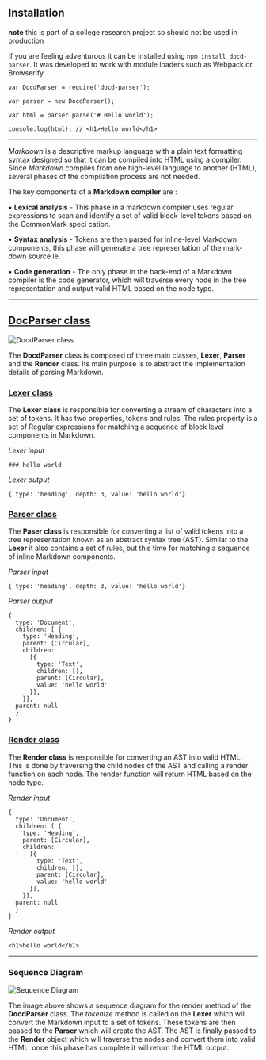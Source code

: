 ## Installation

__note__ this is part of a college research project so should not be used in production

If you are feeling adventurous it can be installed using `npm install docd-parser`. It was developed to work with module loaders such as Webpack or Browserify.

```
var DocdParser = require('docd-parser');

var parser = new DocdParser();

var html = parser.parse('# Hello world');

console.log(html); // <h1>Hello world</h1>

```

---


_Markdown_ is a descriptive markup language with a plain text formatting syntax designed so that it can be compiled into HTML using a compiler. Since _Markdown_ compiles from one high-level language to another (HTML), several phases of the compilation process are not needed.

The key components of a __Markdown compiler__ are :

• __Lexical analysis__ - This phase in a markdown compiler uses regular expressions to scan and identify a set of valid block-level tokens based on the CommonMark speci cation.

• __Syntax analysis__ - Tokens are then parsed for inline-level Markdown components, this phase will generate a tree representation of the mark- down source  le.

• __Code generation__ - The only phase in the back-end of a Markdown compiler is the code generator, which will traverse every node in the tree representation and output valid HTML based on the node type.


----

## [DocParser class](https://github.com/httpete-ire/docd-parser/blob/master/lib/docdparser.js)

![DocdParser class](http://i.imgur.com/NdMGeiX.png)

The __DocdParser__ class is composed of three main classes, __Lexer__, __Parser__ and the __Render__ class. Its main purpose is to abstract the implementation details of parsing Markdown.

### [Lexer class](https://github.com/httpete-ire/docd-parser/blob/master/lib/lexer.js)

The __Lexer class__ is responsible for converting a stream of characters into a set of tokens. It has two properties, tokens and rules. The rules property is a set of Regular expressions for matching a sequence of block level components in Markdown.

_Lexer input_

```
### hello world
```

_Lexer output_

```
{ type: 'heading', depth: 3, value: 'hello world'}
```

### [Parser class](https://github.com/httpete-ire/docd-parser/blob/master/lib/parser.js)

The __Paser class__ is responsible for converting a list of valid tokens into a tree representation known as an abstract syntax tree (AST). Similar to the __Lexer__ it also contains a set of rules, but this time for matching a sequence of inline Markdown components.

_Parser input_
```
{ type: 'heading', depth: 3, value: 'hello world'}
```

_Parser output_

```
{
  type: 'Document',
  children: [ {
    type: 'Heading',
    parent: [Circular],
    children:
      [{
        type: 'Text',
        children: [],
        parent: [Circular],
        value: 'hello world'
      }],
    }],
  parent: null
  } 
}
```

### [Render class](https://github.com/httpete-ire/docd-parser/blob/master/lib/renderer.js)

The __Render class__ is responsible for converting an AST into valid HTML. This is done by traversing the child nodes of the AST and calling a render function on each node. The render function will return HTML based on the node type.

_Render input_

```
{
  type: 'Document',
  children: [ {
    type: 'Heading',
    parent: [Circular],
    children:
      [{
        type: 'Text',
        children: [],
        parent: [Circular],
        value: 'hello world'
      }],
    }],
  parent: null
  } 
}
```

_Render output_

```
<h1>hello world</h1>
```

---

### Sequence Diagram

![Sequence Diagram](http://i.imgur.com/CYdZnmGr.png)

The image above shows a sequence diagram for the render method of the __DocdParser__ class. The _tokenize_ method is called on the __Lexer__ which will convert the Markdown input to a set of tokens. These tokens are then passed to the __Parser__ which will create the AST. The AST is finally passed to the __Render__ object which will traverse the nodes and convert them into valid HTML, once this phase has complete it will return the HTML output.
